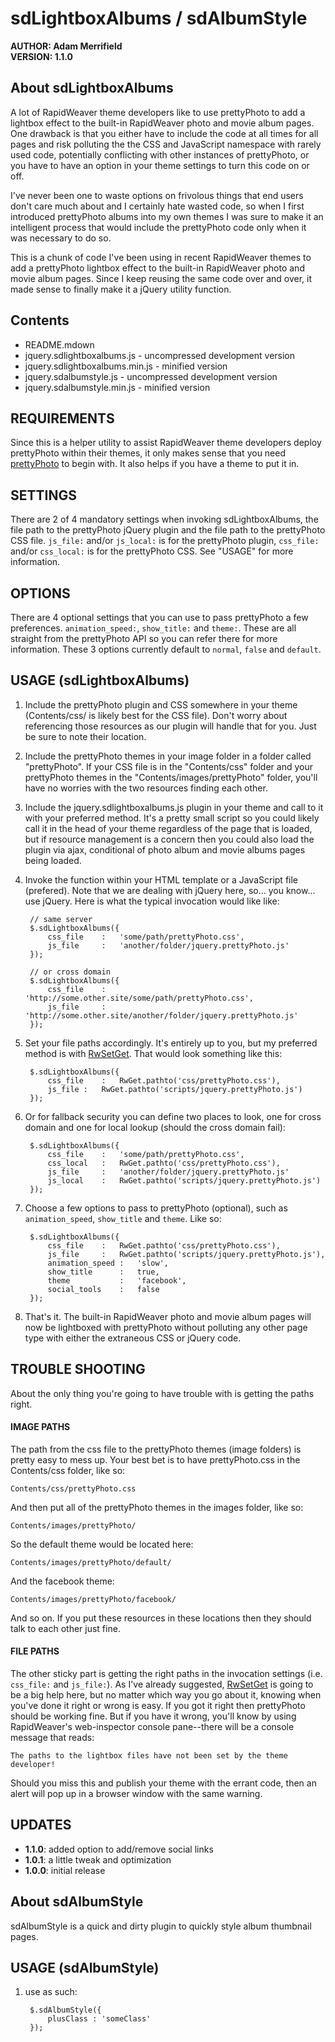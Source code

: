 # sdLightboxAlbums / sdAlbumStyle #
**AUTHOR:	Adam Merrifield**  
**VERSION:	1.1.0**

## About sdLightboxAlbums ##

A lot of RapidWeaver theme developers like to use prettyPhoto to add a lightbox effect to the built-in RapidWeaver photo and movie album pages. One drawback is that you either have to include the code at all times for all pages and risk polluting the the CSS and JavaScript namespace with rarely used code, potentially conflicting with other instances of prettyPhoto, or you have to have an option in your theme settings to turn this code on or off.

I've never been one to waste options on frivolous things that end users don't care much about and I certainly hate wasted code, so when I first introduced prettyPhoto albums into my own themes I was sure to make it an intelligent process that would include the prettyPhoto code only when it was necessary to do so.

This is a chunk of code I've been using in recent RapidWeaver themes to add a prettyPhoto lightbox effect to the built-in RapidWeaver photo and movie album pages. Since I keep reusing the same code over and over, it made sense to finally make it a jQuery utility function.

## Contents ##

* README.mdown
* jquery.sdlightboxalbums.js - uncompressed development version
* jquery.sdlightboxalbums.min.js - minified version
* jquery.sdalbumstyle.js - uncompressed development version
* jquery.sdalbumstyle.min.js - minified version

## REQUIREMENTS ##

Since this is a helper utility to assist RapidWeaver theme developers deploy prettyPhoto within their themes, it only makes sense that you need [prettyPhoto](http://www.no-margin-for-errors.com/projects/prettyphoto-jquery-lightbox-clone/ "jQuery lightbox for images, videos, YouTube, iframes, ajax | Stéphane Caron – No Margin For Errors") to begin with. It also helps if you have a theme to put it in.

## SETTINGS ##

There are 2 of 4 mandatory settings when invoking sdLightboxAlbums, the file path to the prettyPhoto jQuery plugin and the file path to the prettyPhoto CSS file. `js_file:` and/or `js_local:` is for the prettyPhoto plugin, `css_file:` and/or `css_local:` is for the prettyPhoto CSS. See "USAGE" for more information.

## OPTIONS ##

There are 4 optional settings that you can use to pass prettyPhoto a few preferences. `animation_speed:`, `show_title:` and `theme:`. These are all straight from the prettyPhoto API so you can refer there for more information. These 3 options currently default to `normal`, `false` and `default`.

## USAGE (sdLightboxAlbums) ##

1. Include the prettyPhoto plugin and CSS somewhere in your theme (Contents/css/ is likely best for the CSS file). Don't worry about referencing those resources as our plugin will handle that for you. Just be sure to note their location.
2. Include the prettyPhoto themes in your image folder in a folder called "prettyPhoto". If your CSS file is in the "Contents/css" folder and your prettyPhoto themes in the "Contents/images/prettyPhoto" folder, you'll have no worries with the two resources finding each other.
3. Include the jquery.sdlightboxalbums.js plugin in your theme and call to it with your preferred method. It's a pretty small script so you could likely call it in the head of your theme regardless of the page that is loaded, but if resource management is a concern then you could also load the plugin via ajax, conditional of photo album and movie albums pages being loaded.
4. Invoke the function within your HTML template or a JavaScript file (prefered). Note that we are dealing with jQuery here, so... you know... use jQuery. Here is what the typical invocation would like like:
		
		// same server
		$.sdLightboxAlbums({
			css_file	:	'some/path/prettyPhoto.css',
			js_file		:	'another/folder/jquery.prettyPhoto.js'
		});

		// or cross domain
		$.sdLightboxAlbums({
			css_file	:	'http://some.other.site/some/path/prettyPhoto.css',
			js_file		:	'http://some.other.site/another/folder/jquery.prettyPhoto.js'
		});
		
5. Set your file paths accordingly. It's entirely up to you, but my preferred method is with [RwSetGet](https://github.com/seyDoggy/RwSetGet "seyDoggy/RwSetGet - GitHub"). That would look something like this:

		$.sdLightboxAlbums({
			css_file	:	RwGet.pathto('css/prettyPhoto.css'),
			js_file	:	RwGet.pathto('scripts/jquery.prettyPhoto.js')
		});
		
6. Or for fallback security you can define two places to look, one for cross domain and one for local lookup (should the cross domain fail):

		$.sdLightboxAlbums({
			css_file	:	'some/path/prettyPhoto.css',
			css_local	:	RwGet.pathto('css/prettyPhoto.css'),
			js_file		:	'another/folder/jquery.prettyPhoto.js'
			js_local	:	RwGet.pathto('scripts/jquery.prettyPhoto.js')
		});

7. Choose a few options to pass to prettyPhoto (optional), such as `animation_speed`, `show_title` and `theme`. Like so:

		$.sdLightboxAlbums({
			css_file	:	RwGet.pathto('css/prettyPhoto.css'),
			js_file		:	RwGet.pathto('scripts/jquery.prettyPhoto.js'),
			animation_speed	:	'slow',
			show_title		:	true,
			theme			:	'facebook',
			social_tools	:	false
		});
		
8. That's it. The built-in RapidWeaver photo and movie album pages will now be lightboxed with prettyPhoto without polluting any other page type with either the extraneous CSS or jQuery code.

## TROUBLE SHOOTING ##

About the only thing you're going to have trouble with is getting the paths right.

#### IMAGE PATHS ####

The path from the css file to the prettyPhoto themes (image folders) is pretty easy to mess up. Your best bet is to have prettyPhoto.css in the Contents/css folder, like so:

	Contents/css/prettyPhoto.css
	
And then put all of the prettyPhoto themes in the images folder, like so:

	Contents/images/prettyPhoto/
	
So the default theme would be located here:

	Contents/images/prettyPhoto/default/
	
And the facebook theme:

	Contents/images/prettyPhoto/facebook/
	
And so on. If you put these resources in these locations then they should talk to each other just fine.

#### FILE PATHS ####

The other sticky part is getting the right paths in the invocation settings (i.e. `css_file:` and `js_file:`). As I've already suggested, [RwSetGet](https://github.com/seyDoggy/RwSetGet "seyDoggy/RwSetGet - GitHub") is going to be a big help here, but no matter which way you go about it, knowing when you've done it right or wrong is easy. If you got it right then prettyPhoto should be working fine. But if you have it wrong, you'll know by using RapidWeaver's web-inspector console pane--there will be a console message that reads:

	The paths to the lightbox files have not been set by the theme developer!
	
Should you miss this and publish your theme with the errant code, then an alert will pop up in a browser window with the same warning.

## UPDATES ##

* **1.1.0**: added option to add/remove social links
* **1.0.1**: a little tweak and optimization
* **1.0.0**: initial release

## About sdAlbumStyle ##

sdAlbumStyle is a quick and dirty plugin to quickly style album thumbnail pages.

## USAGE (sdAlbumStyle) ##

1. use as such:

		$.sdAlbumStyle({
			plusClass : 'someClass'
		});